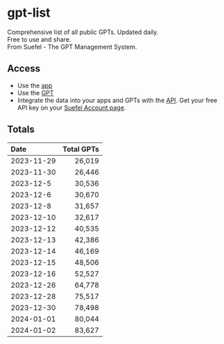 # gpt-list
Comprehensive list of all public GPTs. Updated daily.  
Free to use and share.  
From Suefel - The GPT Management System.

## Access
- Use the [app](https://suefel.com/gpts)
- Use the [GPT](https://chatg.pt/gpt-search)
- Integrate the data into your apps and GPTs with the [API](https://gpt-search-za6rvhzkqa-uc.a.run.app/). Get your free API key on your [Suefel Account page](https://suefel.com/account).

## Totals

| Date                  |   Total GPTs  |
|:----------------------|--------------:|
| 2023-11-29            |      26,019   |
| 2023-11-30            |      26,446   |
| 2023-12-5             |      30,536   |
| 2023-12-6             |      30,670   |
| 2023-12-8             |      31,657   |
| 2023-12-10            |      32,617   |
| 2023-12-12 |  40,535 |
| 2023-12-13 |  42,386 |
| 2023-12-14 |  46,169 |
| 2023-12-15 |  48,506 |
| 2023-12-16 |  52,527 |
| 2023-12-26 |  64,778 |
| 2023-12-28 |  75,517 |
| 2023-12-30 |  78,498 |
| 2024-01-01 |  80,044 |
| 2024-01-02 |  83,627 |
